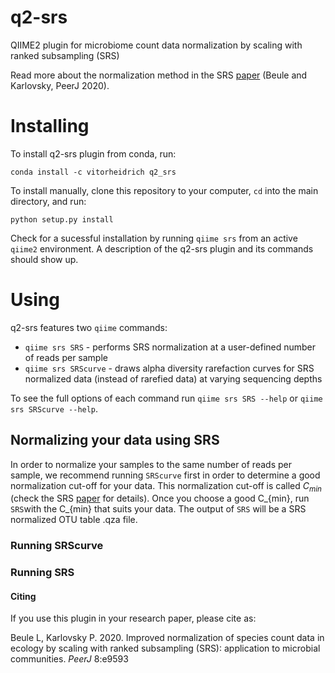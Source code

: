# q2-srs

QIIME2 plugin for microbiome count data normalization by scaling with ranked subsampling (SRS) 

Read more about the normalization method in the SRS [paper](https://doi.org/10.7717/peerj.9593) (Beule and Karlovsky, PeerJ 2020).
<!---To more details on the usage of SRS, take a look at the practical guide [paper]() ().--->

# Installing

To install q2-srs plugin from conda, run:
```
conda install -c vitorheidrich q2_srs
```
To install manually, clone this repository to your computer, `cd` into the main directory, and run:
```
python setup.py install
```
Check for a sucessful installation by running `qiime srs` from an active `qiime2` environment. A description of the q2-srs plugin and its commands should show up.

# Using

q2-srs features two `qiime` commands:
* `qiime srs SRS` - performs SRS normalization at a user-defined number of reads per sample
* `qiime srs SRScurve` - draws alpha diversity rarefaction curves for SRS normalized data (instead of rarefied data) at varying sequencing depths

To see the full options of each command run `qiime srs SRS --help` or `qiime srs SRScurve --help`.

## Normalizing your data using SRS

In order to normalize your samples to the same number of reads per sample, we recommend running `SRScurve` first in order to determine a good normalization cut-off for your data. This normalization cut-off is called $C_{min}$ (check the SRS [paper](https://doi.org/10.7717/peerj.9593) for details). Once you choose a good C_{min}, run `SRS`with the C_{min} that suits your data. The output of `SRS` will be a SRS normalized OTU table .qza file.

### Running SRScurve

### Running SRS

#### Citing
If you use this plugin in your research paper, please cite as:

Beule L, Karlovsky P. 2020. Improved normalization of species count data in ecology by scaling with ranked subsampling (SRS): application to microbial communities. *PeerJ* 8:e9593

<!---Change the proposed cite to the practical guide later--->


